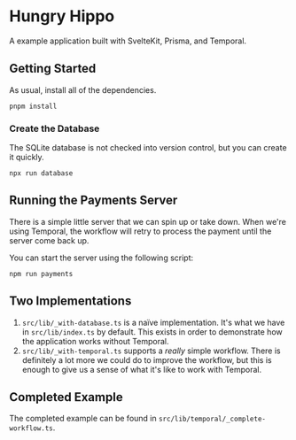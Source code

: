 # Hungry Hippo

A example application built with SvelteKit, Prisma, and Temporal.

## Getting Started

As usual, install all of the dependencies.

```
pnpm install
```

### Create the Database

The SQLite database is not checked into version control, but you can create it quickly.

```
npx run database
```

## Running the Payments Server

There is a simple little server that we can spin up or take down. When we're using Temporal, the workflow will retry to process the payment until the server come back up.

You can start the server using the following script:

```
npm run payments
```

## Two Implementations

1. `src/lib/_with-database.ts` is a naïve implementation. It's what we have in `src/lib/index.ts` by default. This exists in order to demonstrate how the application works without Temporal.
2. `src/lib/_with-temporal.ts` supports a _really_ simple workflow. There is definitely a lot more we could do to improve the workflow, but this is enough to give us a sense of what it's like to work with Temporal.

## Completed Example

The completed example can be found in `src/lib/temporal/_complete-workflow.ts`.
